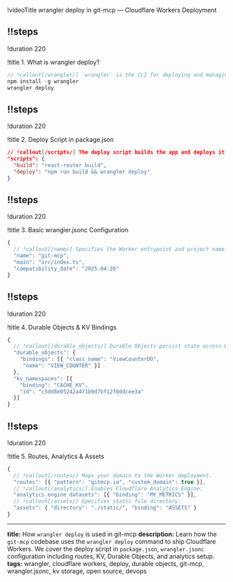!videoTitle wrangler deploy in git-mcp — Cloudflare Workers Deployment

## !!steps

!duration 220

!title 1. What is wrangler deploy?

```ts ! docs/wrangler
// !callout[/wrangler/] `wrangler` is the CLI for deploying and managing Cloudflare Workers.
npm install -g wrangler
wrangler deploy
```

## !!steps

!duration 220

!title 2. Deploy Script in package.json

```json ! git-mcp/package.json
// !callout[/scripts/] The deploy script builds the app and deploys it using `wrangler deploy`.
"scripts": {
  "build": "react-router build",
  "deploy": "npm run build && wrangler deploy"
}
```

## !!steps

!duration 220

!title 3. Basic wrangler.jsonc Configuration

```ts ! git-mcp/wrangler.jsonc
{
  // !callout[/name/] Specifies the Worker entrypoint and project name.
  "name": "git-mcp",
  "main": "src/index.ts",
  "compatibility_date": "2025-04-26"
}
```

## !!steps

!duration 220

!title 4. Durable Objects & KV Bindings

```ts ! git-mcp/wrangler.jsonc
{
  // !callout[/durable_objects/] Durable Objects persist state across Worker invocations.
  "durable_objects": {
    "bindings": [{ "class_name": "ViewCounterDO",
     "name": "VIEW_COUNTER" }]
  },
  "kv_namespaces": [{
    "binding": "CACHE_KV",
    "id": "c5dd8e05242a471b9d7bf12f0ddcee3a"
  }]
}
```

## !!steps

!duration 220

!title 5. Routes, Analytics & Assets

```ts ! git-mcp/wrangler.jsonc
{
  // !callout[/routes/] Maps your domain to the Worker deployment.
  "routes": [{ "pattern": "gitmcp.io", "custom_domain": true }],
  // !callout[/analytics/] Enables Cloudflare Analytics Engine.
  "analytics_engine_datasets": [{ "binding": "MY_METRICS" }],
  // !callout[/assets/] Specifies static file directory.
  "assets": { "directory": "./static/", "binding": "ASSETS" }
}
```

---

**title:** How `wrangler deploy` is used in git-mcp
**description:** Learn how the `git-mcp` codebase uses the `wrangler deploy` command to ship Cloudflare Workers. We cover the deploy script in `package.json`, `wrangler.jsonc` configuration including routes, KV, Durable Objects, and analytics setup.
**tags:** wrangler, cloudflare workers, deploy, durable objects, git-mcp, wrangler.jsonc, kv storage, open source, devops

```
```

